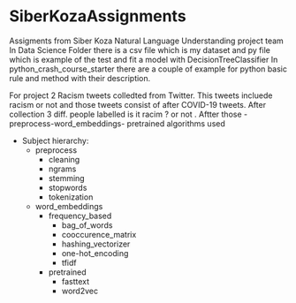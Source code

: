 # SiberKozaAssignments
Assigments from Siber Koza Natural Language Understanding project team
In Data Science Folder there is a csv file which is my dataset and py file which is example of the test and fit a model with DecisionTreeClassifier
In python_crash_course_starter there are a couple of example for python basic rule and method with their description.

For project 2
Racism tweets colledted from Twitter. This tweets incluede racism or not and those tweets consist of after COVID-19 tweets. After collection 3 diff. people labelled is it racim ? or not . Aftter those   - preprocess-word_embeddings- pretrained algorithms used 
- Subject hierarchy:
    - preprocess
        - cleaning
        - ngrams
        - stemming
        - stopwords
        - tokenization
    - word_embeddings
        - frequency_based
            - bag_of_words
            - cooccurence_matrix
            - hashing_vectorizer
            - one-hot_encoding
            - tfidf
        - pretrained
            - fasttext
            - word2vec
